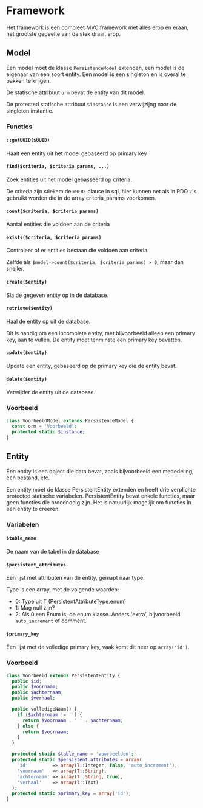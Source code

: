 # Framework

Het framework is een compleet MVC framework met alles erop en eraan, het grootste gedeelte van de stek draait erop.

## Model

Een model moet de klasse `PersistenceModel` extenden, een model is de eigenaar van een soort entity. Een model is een singleton en is overal te pakken te krijgen.

De statische attribuut `orm` bevat de entity van dit model.

De protected statische attribuut `$instance` is een verwijzijng naar de singleton instantie.

### Functies

#### `::getUUID($UUID)`

Haalt een entity uit het model gebaseerd op primary key

#### `find($criteria, $criteria_params, ...)`

Zoek entities uit het model gebasseerd op criteria. 

De criteria zijn stiekem de `WHERE` clause in sql, hier kunnen net als in PDO `?`'s gebruikt worden die in de array criteria_params voorkomen.

#### `count($criteria, $criteria_params)`

Aantal entities die voldoen aan de criteria

#### `exists($criteria, $criteria_params)`

Controleer of er entities bestaan die voldoen aan criteria.

Zelfde als `$model->count($criteria, $criteria_params) > 0`, maar dan sneller.

#### `create($entity)`

Sla de gegeven entity op in de database.

#### `retrieve($entity)`

Haal de entity op uit de database.

Dit is handig om een incomplete entity, met bijvoorbeeld alleen een primary key, aan te vullen. De entity moet tenminste een primary key bevatten.

#### `update($entity)`

Update een entity, gebaseerd op de primary key die de entity bevat.

#### `delete($entity)`

Verwijder de entity uit de database.

### Voorbeeld

```PHP
class VoorbeeldModel extends PersistenceModel {
  const orm = 'Voorbeeld';
  protected static $instance;
}
```

## Entity

Een entity is een object die data bevat, zoals bijvoorbeeld een mededeling, een bestand, etc.

Een entity moet de klasse PersistentEntity extenden en heeft drie verplichte protected statische variabelen. PersistentEntity bevat enkele functies, maar geen functies die broodnodig zijn. Het is natuurlijk mogelijk om functies in een entity te creeren.

### Variabelen

#### `$table_name`

De naam van de tabel in de database

#### `$persistent_attributes`

Een lijst met attributen van de entity, gemapt naar type.

Type is een array, met de volgende waarden:

* 0: Type uit T (PersistentAttributeType.enum)
* 1: Mag null zijn?
* 2: Als 0 een Enum is, de enum klasse. Anders 'extra', bijvoorbeeld `auto_increment` of comment.

#### `$primary_key`

Een lijst met de volledige primary key, vaak komt dit neer op `array('id')`.

### Voorbeeld
```PHP
class Voorbeeld extends PersistentEntity {
  public $id;
  public $voornaam;
  public $achternaam;
  public $verhaal;

  public volledigeNaam() {
    if ($achternaam != '') {
      return $voornaam . ' ' . $achternaam;
    } else {
      return $voornaam;
    }
  }

  protected static $table_name = 'voorbeelden';
  protected static $persistent_attributes = array(
    'id'         => array(T::Integer, false, 'auto_increment'),
    'voornaam'   => array(T::String),
    'achternaam' => array(T::String, true),
    'verhaal'    => array(T::Text)
  );
  protected static $primary_key = array('id');
}
```